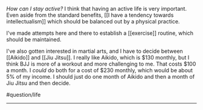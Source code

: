 *How can I stay active?* I think that having an active life is very important. Even aside from the standard benefits, [[I have a tendency towards intellectualism]] which should be balanced out by a physical practice. 

I've made attempts here and there to establish a [[exercise]] routine, which should be maintained. 

I've also gotten interested in martial arts, and I have to decide between [[Aikido]] and [[Jiu Jitsu]]. I really like Aikido, which is $130 monthly, but I think BJJ is more of a workout and more challenging to me. That costs $100 a month. I *could* do both for a cost of $230 monthly, which would be about 5% of my income. I should just do one month of Aikido and then a month of Jiu Jitsu and then decide. 

#question/life

---
